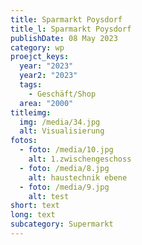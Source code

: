 ```yaml
---
title: Sparmarkt Poysdorf
title_l: Sparmarkt Poysdorf
publishDate: 08 May 2023
category: wp
proejct_keys:
  year: "2023"
  year2: "2023"
  tags:
    - Geschäft/Shop
  area: "2000"
titleimg:
  img: /media/34.jpg
  alt: Visualisierung
fotos:
  - foto: /media/10.jpg
    alt: 1.zwischengeschoss
  - foto: /media/8.jpg
    alt: haustechnik ebene
  - foto: /media/9.jpg
    alt: test
short: text
long: text
subcategory: Supermarkt
---
```

